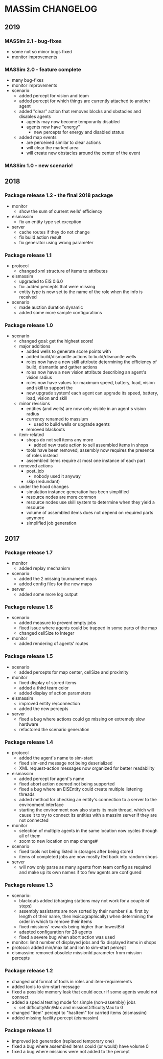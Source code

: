 # MASSim CHANGELOG

## 2019

### MASSim 2.1 - bug-fixes

* some not so minor bugs fixed
* monitor improvements

### MASSim 2.0 - feature complete

* many bug-fixes
* monitor improvements
* scenario
  * added percept for vision and team
  * added percept for which things are currently attached to another agent
  * added "clear" action that removes blocks and obstacles and disables agents
    * agents may now become temporarily disabled
    * agents now have "energy"
      * new percepts for energy and disabled status
  * added map events
    * are perceived similar to clear actions
    * will clear the marked area
    * will create new obstacles around the center of the event

### MASSim 1.0 - new scenario!

## 2018

### Package release 1.2 - the final 2018 package

* monitor
  * show the sum of current wells' efficiency
* eismassim
  * fix an entity type set exception
* server
  * cache routes if they do not change
  * fix build action result
  * fix generator using wrong parameter

### Package release 1.1

* protocol
  * changed xml structure of items to attributes
* eismassim
  * upgraded to EIS 0.6.0
  * fix: added percepts that were missing
  * entity type is now set to the name of the role when the info is received
* scenario
  * made auction duration dynamic
  * added some more sample configurations

### Package release 1.0

* scenario
  * changed goal: get the highest score!
  * major additions
    * added wells to generate score points with
    * added build/dismantle actions to build/dismantle wells
    * roles now have a new skill attribute determining the efficiency of build, dismantle and gather actions
    * roles now have a new vision attribute describing an agent's vision radius
    * roles now have values for maximum speed, battery, load, vision and skill to support the
    * new upgrade system! each agent can upgrade its speed, battery, load, vision and skill
  * minor revisions
    * entities (and wells) are now only visible in an agent's vision radius
    * currency renamed to massium
      * used to build wells or upgrade agents
    * removed blackouts
  * item-related
    * shops do not sell items any more
      * added new trade action to sell assembled items in shops
    * tools have been removed, assembly now requires the presence of roles instead
    * assembled items require at most one instance of each part
  * removed actions
    * post_job
      * nobody used it anyway
    * skip (redundant)
  * under the hood changes
    * simulation instance generation has been simplified
    * resource nodes are more common
    * resource nodes use skill system to determine when they yield a resource
    * volume of assembled items does not depend on required parts anymore
    * simplified job generation

## 2017

### Package release 1.7

* monitor
  * added replay mechanism
* scenario
  * added the 2 missing tournament maps
  * added config files for the new maps
* server
  * added some more log output

### Package release 1.6

* scenario
  * added measure to prevent empty jobs
  * fixed issue where agents could be trapped in some parts of the map
  * changed cellSize to Integer
* monitor
  * added rendering of agents' routes

### Package release 1.5

* scenario
  * added percepts for map center, cellSize and proximity
* monitor
  * fixed display of stored items
  * added a third team color
  * added display of action parameters
* eismassim
  * improved entity re/connection
  * added the new percepts
* server
  * fixed a bug where actions could go missing on extremely slow hardware
  * refactored the scenario generation

### Package release 1.4

* protocol
  * added the agent's name to sim-start
  * fixed sim-end message not being deserialized
  * XML request-action messages now organized for better readability
* eismassim
  * added percept for agent's name
  * fixed abort action deemed not being supported
  * fixed a bug where an EISEntity could create multiple listening threads
  * added method for checking an entity's connection to a server to the environment interface
  * starting the environment now also starts its main thread, which will cause it to try to connect its entities with a massim server if they are not connected
* monitor
  * selection of multiple agents in the same location now cycles through all of them
  * zoom to new location on map change#
* scenario
  * fixed tools not being listed in storages after being stored
  * items of completed jobs are now mostly fed back into random shops
* server
  * will now only parse as many agents from team config as required and make up its own names if too few agents are configured

### Package release 1.3

* scenario:
  * blackouts added (charging stations may not work for a couple of steps)
  * assembly assistants are now sorted by their number (i.e. first by length of their name, then lexicographically) when determining the order in which to remove their items
  * fixed missions' rewards being higher than lowestBid
  * adapted configuration for 28 agents
  * fixed a severe bug when abort action was used
* monitor: limit number of displayed jobs and fix displayed items in shops
* protocol: added min/max lat and lon to sim-start percept
* eismassim: removed obsolete missionId parameter from mission percepts

### Package release 1.2

* changed xml format of tools in roles and item-requirements
* added tools to sim-start message
* fixed a possible memory leak that could occur if some agents would not connect
* added a special testing mode for simple (non-assembly) jobs
  * set difficultyMin/Max and missionDifficultyMax to 0
* changed "item" percept to "hasItem" for carried items (eismassim)
* added missing facility percept (eismassim)

### Package release 1.1

* improved job generation (replaced temporary one)
* fixed a bug where assembled items could (or would) have volume 0
* fixed a bug where missions were not added to the percept
